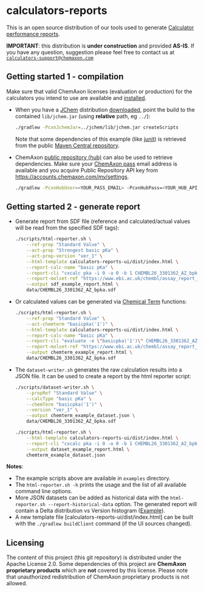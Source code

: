 calculators-reports
===================

This is an open source distribution of our tools used to generate 
[Calculator performance reports](https://disco.chemaxon.com/calculators/). 

**IMPORTANT**: this distribution is **under construction** and provided **AS-IS**.
If you have any question, suggestion please feel free to contact us at 
[`calculators-support@chemaxon.com`](mailto:calculators-support@chemaxon.com)



Getting started 1 - compilation
-----------------------------

Make sure that valid ChemAxon licenses (evaluation or production) for the calculators you intend
to use are available and [installed](https://docs.chemaxon.com/Installing+Licenses).

  * When you have a [JChem](https://chemaxon.com/products/jchem-engines) distribution
    [downloaded](https://chemaxon.com/products/jchem-engines/download), point
    the build to the contained `lib/jchem.jar` (using **relative** path, eg `../`):

    ``` bash
    ./gradlew -PcxnJchemJar=../jchem/lib/jchem.jar createScripts
    ```

    Note that some dependencies of this example (like [junit](https://mvnrepository.com/artifact/junit/junit)) is
    retrieved from the public
    [Maven Central repository](https://docs.gradle.org/current/userguide/declaring_repositories.html#sub:maven_central).


  * ChemAxon [public repository (hub)](https://docs.chemaxon.com/display/docs/Public+Repository) can
    also be used to retrieve dependencies. Make sure your [ChemAxon pass](https://pass.chemaxon.com/login) email address
    is available and you acquire Public Repository API key from <https://accounts.chemaxon.com/my/settings>.

    ``` bash
    ./gradlew -PcxnHubUser=<YOUR_PASS_EMAIL> -PcxnHubPass=<YOUR_HUB_API_KEY> createScripts
    ```

Getting started 2 - generate report
-----------------------------------

  * Generate report from SDF file (reference and calculated/actual values will be read from the specified SDF tags):

    ``` bash
    ./scripts/html-reporter.sh \
        --ref-prop "Standard Value" \
        --act-prop "Strongest basic pKa" \
        --act-prop-version "ver_1" \
        --html-template calculators-reports-ui/dist/index.html \
        --report-calc-name "basic pKa" \
        --report-cli "cxcalc pka -i 0 -a 0 -b 1 CHEMBL26_3301362_AZ_bpka.sdf" \
        --report-molset-ref "https://www.ebi.ac.uk/chembl/assay_report_card/CHEMBL3301362/" \
        --output sdf_example_report.html \
        data/CHEMBL26_3301362_AZ_bpka.sdf
    ```

  * Or calculated values can be generated via [Chemical Term](https://docs.chemaxon.com/Chemical_Terms.html) functions:

    ``` bash
    ./scripts/html-reporter.sh \
        --ref-prop "Standard Value" \
        --act-chemterm "basicpka('1')" \
        --html-template calculators-reports-ui/dist/index.html \
        --report-calc-name "basic pKa" \
        --report-cli "evaluate -e \"basicpka('1')\" CHEMBL26_3301362_AZ_bpka.sdf" \
        --report-molset-ref "https://www.ebi.ac.uk/chembl/assay_report_card/CHEMBL3301362/" \
        --output chemterm_example_report.html \
        data/CHEMBL26_3301362_AZ_bpka.sdf
    ```

  * The `dataset-writer.sh` generates the raw calculation results into a JSON file. It can be used to create a report by the html reporter script:

    ``` bash
    ./scripts/dataset-writer.sh \
        --propRef "Standard Value" \
        --calcType "basic pKa" \
        --chemTerm "basicpka('1')" \
        --version "ver_1" \
        --output chemterm_example_dataset.json \
        data/CHEMBL26_3301362_AZ_bpka.sdf

    ./scripts/html-reporter.sh \
        --html-template calculators-reports-ui/dist/index.html \
        --report-cli "cxcalc pka -i 0 -a 0 -b 1 CHEMBL26_3301362_AZ_bpka.sdf" \
        --output dataset_example_report.html \
        chemterm_example_dataset.json
    ```

**Notes**:
 - The example scripts above are available in `examples` directory.
 - The `html-reporter.sh -h` prints the usage and the list of all available command line options.
 - More JSON datasets can be added as historical data with the `html-reporter.sh --report-historical-data` option. The generated report will contain a Delta distribution vs Version histogram ([Example](https://disco.chemaxon.com/calculators/reports/CHEMBL26-AZ_bpka_Eq_T_Report.html)).
 - A new template file [calculators-reports-ui/dist/index.html] can be built with the `./gradlew buildClient` command (if the UI sources changed).

Licensing
---------

The content of this project (this git repository) is distributed under the Apache License 2.0. Some dependencies of this
project are **ChemAxon proprietary products** which are **not** covered by this license.
Please note that unauthorized redistribution of ChemAxon proprietary products is not allowed.